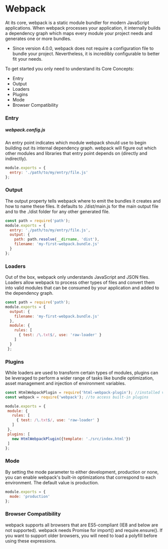 # Webpack
At its core, webpack is a static module bundler for modern JavaScript applications. When webpack processes your application, it internally builds a dependency graph which maps every module your project needs and generates one or more bundles.

- Since version 4.0.0, webpack does not require a configuration file to bundle your project. Nevertheless, it is incredibly configurable to better fit your needs.

To get started you only need to understand its Core Concepts:
- Entry
- Output
- Loaders
- Plugins
- Mode
- Browser Compatibility

### Entry

##### webpack.config.js
An entry point indicates which module webpack should use to begin building out its internal dependency graph. webpack will figure out which other modules and libraries that entry point depends on (directly and indirectly).

```javascript
module.exports = {
  entry: './path/to/my/entry/file.js'
};
```

### Output
The output property tells webpack where to emit the bundles it creates and how to name these files. It defaults to ./dist/main.js for the main output file and to the ./dist folder for any other generated file.

```javascript
const path = require('path');
module.exports = {
  entry: './path/to/my/entry/file.js',
  output: {
    path: path.resolve(__dirname, 'dist'),
    filename: 'my-first-webpack.bundle.js'
  }
};
```

### Loaders
Out of the box, webpack only understands JavaScript and JSON files. Loaders allow webpack to process other types of files and convert them into valid modules that can be consumed by your application and added to the dependency graph.

```javascript
const path = require('path');
module.exports = {
  output: {
    filename: 'my-first-webpack.bundle.js'
  },
  module: {
    rules: [
      { test: /\.txt$/, use: 'raw-loader' }
    ]
  }
 };
```
 
 ### Plugins
 While loaders are used to transform certain types of modules, plugins can be leveraged to perform a wider range of tasks like bundle optimization, asset management and injection of environment variables.
 
 ```javascript
 const HtmlWebpackPlugin = require('html-webpack-plugin'); //installed via npm
const webpack = require('webpack'); //to access built-in plugins

module.exports = {
  module: {
    rules: [
      { test: /\.txt$/, use: 'raw-loader' }
    ]
  },
  plugins: [
    new HtmlWebpackPlugin({template: './src/index.html'})
  ]
};
```

### Mode
By setting the mode parameter to either development, production or none, you can enable webpack's built-in optimizations that correspond to each environment. The default value is production.

```javascript
module.exports = {
  mode: 'production'
};
```

### Browser Compatibility
webpack supports all browsers that are ES5-compliant (IE8 and below are not supported). webpack needs Promise for import() and require.ensure(). If you want to support older browsers, you will need to load a polyfill before using these expressions.
